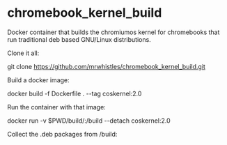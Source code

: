 # chromebook_kernel_build
 Docker container that builds the chromiumos kernel for chromebooks that run traditional deb based GNU/Linux distributions.



Clone it all:

git clone https://github.com/mrwhistles/chromebook_kernel_build.git


Build a docker image:

docker build -f Dockerfile . --tag coskernel:2.0



Run the container with that image:

docker run -v $PWD/build/:/build --detach coskernel:2.0


Collect the .deb packages from /build:
